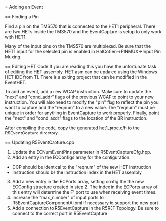 
= Adding an Event

== Finding a Pin

Find a pin on the TMS570 that is connected to the HET1 peripheral. There are two HETs inside the TMS570 and the EventCapture is setup to only work with HET1.

Many of the input pins on the TMS570 are multiplexed. Be sure that the HET1 input for the selected pin is enabled in HalCoGen-\>PINMUX-\>Input Pin Muxing.

== Editing HET Code 
If you are reading this you have the unfortunate task of editing the HET assembly.
HET asm can be updated using the Windows HET IDE from TI. There is a exiting project that can be modified in the EventHET.

To add an event, add a new WCAP instruction. Make sure to update the "next" and "cond\_addr" flags of the previous WCAP to point to your new instruction. You will also need to modify the "pin" flag to reflect the pin you want to capture and the "reqnum" to a new value. The "reqnum" must be unique in order for anything in EventCapture to work properly. Finally, point the "next" and "cond\_addr" flags to the location of the BR instruction.

After compiling the code, copy the generated het1\_proc.c/h to the R5EventCapture directory.

== Updating R5EventCapture.cpp

1. Update the ECNumEventPins parameter in R5EventCaptureCfg.hpp.
2. Add an entry in the ECConfigs array for the configuration. 
  * DCP should be identical to the "reqnum" of the new HET instruction
  * Instruction should be the instruction index in the HET assembly
3. Add a new entry in the ECPorts array, setting config the the new ECConfig structure created in step 2. The index in the ECPorts array of this entry will determine the F' port to use when receiving event times.
4. Increase the "max\_number" of input ports to R5EventCaptureComponentAi.xml if necessary to support the new port
5. Add a connection to R5EventCapture in the R5REF Topology. Be sure to connect to the correct port in R5EventCapture


